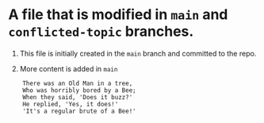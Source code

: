# A file that is modified in ```main``` and ```conflicted-topic``` branches.

1.  This file is initially created in the ```main``` branch and committed to the repo.

2. More content is added in ```main```

```
    There was an Old Man in a tree,
    Who was horribly bored by a Bee;
    When they said, 'Does it buzz?'
    He replied, 'Yes, it does!'
    'It's a regular brute of a Bee!'
```

